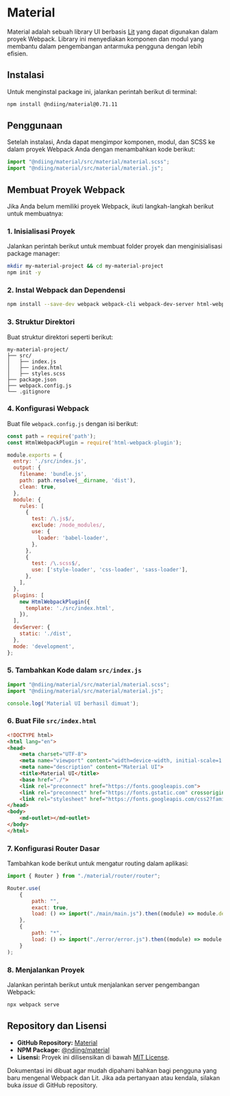 # Material

Material adalah sebuah library UI berbasis [Lit](https://lit.dev/) yang dapat digunakan dalam proyek Webpack. Library ini menyediakan komponen dan modul yang membantu dalam pengembangan antarmuka pengguna dengan lebih efisien.

## Instalasi

Untuk menginstal package ini, jalankan perintah berikut di terminal:

```sh
npm install @ndiing/material@0.71.11
```

## Penggunaan

Setelah instalasi, Anda dapat mengimpor komponen, modul, dan SCSS ke dalam proyek Webpack Anda dengan menambahkan kode berikut:

```js
import "@ndiing/material/src/material/material.scss";
import "@ndiing/material/src/material/material.js";
```

## Membuat Proyek Webpack

Jika Anda belum memiliki proyek Webpack, ikuti langkah-langkah berikut untuk membuatnya:

### 1. Inisialisasi Proyek

Jalankan perintah berikut untuk membuat folder proyek dan menginisialisasi package manager:

```sh
mkdir my-material-project && cd my-material-project
npm init -y
```

### 2. Instal Webpack dan Dependensi

```sh
npm install --save-dev webpack webpack-cli webpack-dev-server html-webpack-plugin css-loader style-loader sass-loader sass
```

### 3. Struktur Direktori

Buat struktur direktori seperti berikut:

```
my-material-project/
├── src/
│   ├── index.js
│   ├── index.html
│   ├── styles.scss
├── package.json
├── webpack.config.js
└── .gitignore
```

### 4. Konfigurasi Webpack

Buat file `webpack.config.js` dengan isi berikut:

```js
const path = require('path');
const HtmlWebpackPlugin = require('html-webpack-plugin');

module.exports = {
  entry: './src/index.js',
  output: {
    filename: 'bundle.js',
    path: path.resolve(__dirname, 'dist'),
    clean: true,
  },
  module: {
    rules: [
      {
        test: /\.js$/,
        exclude: /node_modules/,
        use: {
          loader: 'babel-loader',
        },
      },
      {
        test: /\.scss$/,
        use: ['style-loader', 'css-loader', 'sass-loader'],
      },
    ],
  },
  plugins: [
    new HtmlWebpackPlugin({
      template: './src/index.html',
    }),
  ],
  devServer: {
    static: './dist',
  },
  mode: 'development',
};
```

### 5. Tambahkan Kode dalam `src/index.js`

```js
import "@ndiing/material/src/material/material.scss";
import "@ndiing/material/src/material/material.js";

console.log('Material UI berhasil dimuat');
```

### 6. Buat File `src/index.html`

```html
<!DOCTYPE html>
<html lang="en">
<head>
    <meta charset="UTF-8">
    <meta name="viewport" content="width=device-width, initial-scale=1.0">
    <meta name="description" content="Material UI">
    <title>Material UI</title>
    <base href="./">
    <link rel="preconnect" href="https://fonts.googleapis.com">
    <link rel="preconnect" href="https://fonts.gstatic.com" crossorigin>
    <link rel="stylesheet" href="https://fonts.googleapis.com/css2?family=Material+Symbols+Outlined:wght@100..700">
</head>
<body>
    <md-outlet></md-outlet>
</body>
</html>
```

### 7. Konfigurasi Router Dasar

Tambahkan kode berikut untuk mengatur routing dalam aplikasi:

```js
import { Router } from "./material/router/router";

Router.use(
    {
        path: "",
        exact: true,
        load: () => import("./main/main.js").then((module) => module.default),
    },
    {
        path: "*",
        load: () => import("./error/error.js").then((module) => module.default),
    }
);
```

### 8. Menjalankan Proyek

Jalankan perintah berikut untuk menjalankan server pengembangan Webpack:

```sh
npx webpack serve
```

## Repository dan Lisensi

- **GitHub Repository:** [Material](https://github.com/ndiing/material)
- **NPM Package:** [@ndiing/material](https://github.com/ndiing/material/pkgs/npm/material)
- **Lisensi:** Proyek ini dilisensikan di bawah [MIT License](LICENSE).

Dokumentasi ini dibuat agar mudah dipahami bahkan bagi pengguna yang baru mengenal Webpack dan Lit. Jika ada pertanyaan atau kendala, silakan buka *issue* di GitHub repository.

